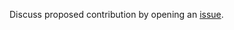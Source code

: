 Discuss proposed contribution by opening an [issue](https://github.com/Skyscanner/pyfailsafe/issues).
